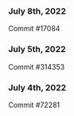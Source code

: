 ### July 8th, 2022

Commit #17084

### July 5th, 2022

Commit #314353


### July 4th, 2022

Commit #72281
